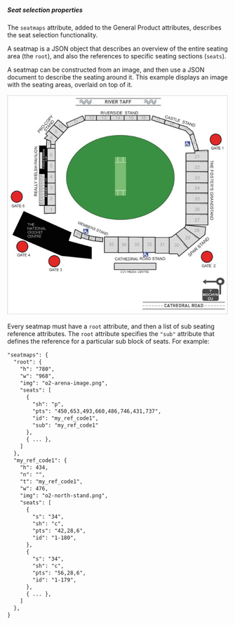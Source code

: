 ##### Seat selection properties

The `seatmaps` attribute, added to the General Product attributes, describes the seat selection functionality.

A seatmap is a JSON object that describes an overview of the entire seating
area (the `root`), and also the references to specific seating sections
(`seats`).

A seatmap can be constructed from an image, and then use a JSON document to describe the seating around it.
This example displays an image with the seating areas, overlaid on top of it.

![Example seatmap](example_seatmap.jpg)

Every seatmap must have a `root` attribute, and then a list of sub seating
reference attributes. The `root` attribute specifies the `"sub"` attribute
that defines the reference for a particular sub block of seats.
For example:

    "seatmaps": {
      "root": {
        "h": "780",
        "w": "968",
        "img": "o2-arena-image.png",
        "seats": [
          {
            "sh": "p",
            "pts": "450,653,493,660,486,746,431,737",
            "id": "my_ref_code1",
            "sub": "my_ref_code1"
          },
          { ... },
        ]
      },
      "my_ref_code1": {
        "h": 434,
        "n": "",
        "t": "my_ref_code1",
        "w": 476,
        "img": "o2-north-stand.png",
        "seats": [
          {
            "s": "34",
            "sh": "c",
            "pts": "42,28,6",
            "id": "1-180",
          },
          {
            "s": "34",
            "sh": "c",
            "pts": "56,28,6",
            "id": "1-179",
          },
          { ... },
        ]
      },
    }

